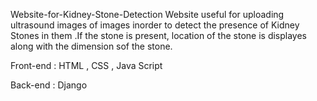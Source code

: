 Website-for-Kidney-Stone-Detection
Website useful for uploading ultrasound images of images inorder to detect the presence of Kidney Stones in them .If the stone is present, location of the stone is displayes along with the dimension sof the stone.

Front-end : HTML , CSS , Java Script

Back-end : Django
